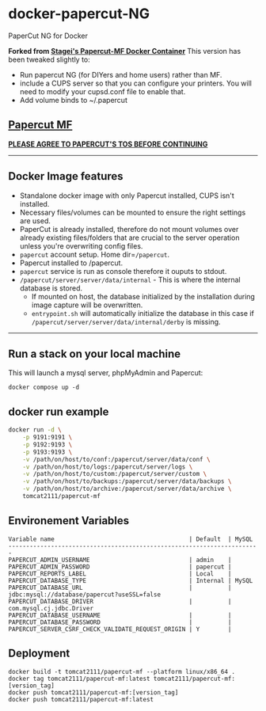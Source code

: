 # docker-papercut-NG
PaperCut NG for Docker 

**Forked from [Stagei's Papercut-MF Docker Container](https://github.com/staegi/docker-papercut-mf)**
This version has been tweaked slightly to:

- Run papercut NG (for DIYers and home users) rather than MF. 
- include a CUPS server so that you can configure your printers. You will need to modify your cupsd.conf file to enable that.
- Add volume binds to ~/.papercut

## [Papercut MF](https://www.papercut.com/products/mf/)
**[PLEASE AGREE TO PAPERCUT'S TOS BEFORE CONTINUING](https://www.papercut.com/products/ng/manual/common/topics/license.html)**

-------

## Docker Image features
- Standalone docker image with only Papercut installed, CUPS isn't installed.
- Necessary files/volumes can be mounted to ensure the right settings are used.
- PaperCut is already installed, therefore do not mount volumes over already existing files/folders that are crucial to the server operation unless you're overwriting config files.
- `papercut` account setup. Home dir=`/papercut`.
- Papercut installed to /papercut.
- `papercut` service is run as console therefore it ouputs to stdout.
- `/papercut/server/server/data/internal` - This is where the internal database is stored.
    - If mounted on host, the database initialized by the installation during image capture will be overwritten.
    - `entrypoint.sh` will automatically initialize the database in this case if `/papercut/server/server/data/internal/derby` is missing.

-------

## Run a stack on your local machine

This will launch a mysql server, phpMyAdmin and Papercut:

    docker compose up -d

## docker run example
```bash
docker run -d \
    -p 9191:9191 \
    -p 9192:9193 \
    -p 9193:9193 \
    -v /path/on/host/to/conf:/papercut/server/data/conf \
    -v /path/on/host/to/logs:/papercut/server/logs \
    -v /path/on/host/to/custom:/papercut/server/custom \
    -v /path/on/host/to/backups:/papercut/server/data/backups \
    -v /path/on/host/to/archive:/papercut/server/data/archive \
    tomcat2111/papercut-mf
```

## Environement Variables

    Variable name                                      | Default  | MySQL 
    -----------------------------------------------------------------------
    PAPERCUT_ADMIN_USERNAME                            | admin    | 
    PAPERCUT_ADMIN_PASSWORD                            | papercut |
    PAPERCUT_REPORTS_LABEL                             | Local    |
    PAPERCUT_DATABASE_TYPE                             | Internal | MySQL
    PAPERCUT_DATABASE_URL                              |          | jdbc:mysql://database/papercut?useSSL=false
    PAPERCUT_DATABASE_DRIVER                           |          | com.mysql.cj.jdbc.Driver 
    PAPERCUT_DATABASE_USERNAME                         |          |
    PAPERCUT_DATABASE_PASSWORD                         |          |  
    PAPERCUT_SERVER_CSRF_CHECK_VALIDATE_REQUEST_ORIGIN | Y        |

## Deployment

    docker build -t tomcat2111/papercut-mf --platform linux/x86_64 .
    docker tag tomcat2111/papercut-mf:latest tomcat2111/papercut-mf:[version_tag]
    docker push tomcat2111/papercut-mf:[version_tag] 
    docker push tomcat2111/papercut-mf:latest 
